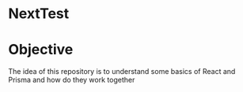 # NextTest

# Objective
The idea of this repository is to understand some basics of React and Prisma and how do they work together 